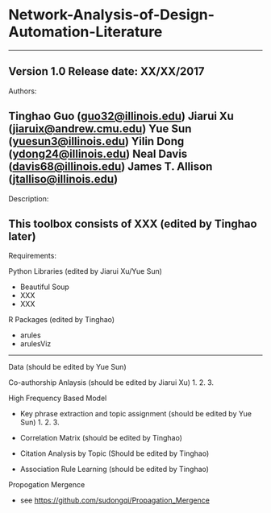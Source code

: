 # Network-Analysis-of-Design-Automation-Literature
-------------------------------------------------------------------------------
Version 1.0
Release date: XX/XX/2017
--------------------------------------------------------------------------------
Authors: 

Tinghao Guo (guo32@illinois.edu)
Jiarui Xu (jiaruix@andrew.cmu.edu)
Yue Sun (yuesun3@illinois.edu)
Yilin Dong (ydong24@illinois.edu)
Neal Davis (davis68@illinois.edu)
James T. Allison (jtalliso@illinois.edu)
-------------------------------------------------------------------------------
Description:

This toolbox consists of XXX (edited by Tinghao later) 
-------------------------------------------------------------------------------
Requirements:

Python Libraries (edited by Jiarui Xu/Yue Sun)
 - Beautiful Soup
 - XXX
 - XXX
 
R Packages (edited by Tinghao)
 - arules
 - arulesViz
-------------------------------------------------------------------------------
Data (should be edited by Yue Sun)


Co-authorship Anlaysis (should be edited by Jiarui Xu)
 1.
 2.
 3.
 
High Frequency Based Model 
 - Key phrase extraction and topic assignment (should be edited by Yue Sun) 
	1.
	2.
	3.
	
 - Correlation Matrix (should be edited by Tinghao)
 
 - Citation Analysis by Topic (Should be edited by Tinghao)
 
 - Association Rule Learning (should be edited by Tinghao)

Propogation Mergence
 - see https://github.com/sudongqi/Propagation_Mergence
